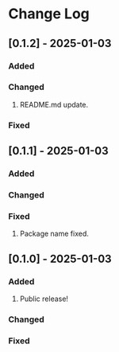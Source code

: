 # Change Log


## [0.1.2] - 2025-01-03

### Added

### Changed
1. README.md update.

### Fixed


## [0.1.1] - 2025-01-03

### Added

### Changed

### Fixed
1. Package name fixed.


## [0.1.0] - 2025-01-03

### Added
1. Public release!

### Changed

### Fixed